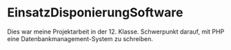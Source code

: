 # EinsatzDisponierungSoftware
Dies war meine Projektarbeit in der 12. Klasse. Schwerpunkt darauf, mit PHP eine Datenbankmanagement-System zu schreiben. 
